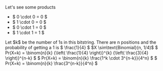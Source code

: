 Let's see some products

<ul>
    <li> $ 0 \cdot 0 = 0 $
    <li> $ 1 \cdot 0 = 0 $
    <li> $ 0 \cdot 1 = 0 $
    <li> $ 1 \cdot 1 = 1 $
</ul>
Let $k$ be the number of 1s in this bitstring. 
There are n positions and the probability of getting a 1 is $ \frac{1}{4} $ 
$X \sim\text{Binomial}(n, 1/4)$ 
$ Pr(X=k) = \binom{n}{k} {\left( \frac{1}{4} \right)}^{k} {\left( \frac{3}{4} \right)}^{n-k} $ 
$ Pr(X=k) = \binom{n}{k} \frac{1^k \cdot 3^{n-k}}{4^n} $ 
$ Pr(X=k) = \binom{n}{k} \frac{3^{n-k}}{4^n} $
